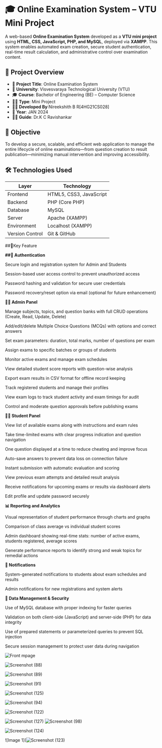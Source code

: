 # 🎓 Online Examination System – VTU Mini Project

A web-based **Online Examination System** developed as a **VTU mini project** using **HTML, CSS, JavaScript, PHP, and MySQL**, deployed via **XAMPP**. This system enables automated exam creation, secure student authentication, real-time result calculation, and administrative control over examination content.


## 📌 Project Overview

- 📁 **Project Title**: Online Examination System  
- 🏫 **University**: Visvesvaraya Technological University (VTU)  
- 🎓 **Course**: Bachelor of Engineering (BE) – Computer Science  
- 🧑‍💻 **Type**: Mini Project  
- 👨‍🎓 **Developed By**:Nireekshith B R[4HG21CS028] 
- 📅 **Year**: JAN 2024  
- 🧑‍🏫 **Guide**: Dr.K C Ravishankar



## 🚀 Objective

To develop a secure, scalable, and efficient web application to manage the entire lifecycle of online examinations—from question creation to result publication—minimizing manual intervention and improving accessibility.



## 🛠️ Technologies Used

| Layer        | Technology         |
|--------------|--------------------|
| Frontend     | HTML5, CSS3, JavaScript |
| Backend      | PHP (Core PHP)     |
| Database     | MySQL              |
| Server       | Apache (XAMPP)     |
| Environment  | Localhost (XAMPP)  |
| Version Control | Git & GitHub    |



##🎯Key Feature

**##🔐 Authentication**

Secure login and registration system for Admin and Students

Session-based user access control to prevent unauthorized access

Password hashing and validation for secure user credentials

Password recovery/reset option via email (optional for future enhancement)

**🧑‍💼 Admin Panel**

Manage subjects, topics, and question banks with full CRUD operations (Create, Read, Update, Delete)

Add/edit/delete Multiple Choice Questions (MCQs) with options and correct answers

Set exam parameters: duration, total marks, number of questions per exam

Assign exams to specific batches or groups of students

Monitor active exams and manage exam schedules

View detailed student score reports with question-wise analysis

Export exam results in CSV format for offline record keeping

Track registered students and manage their profiles

View exam logs to track student activity and exam timings for audit

Control and moderate question approvals before publishing exams

**👨‍🎓 Student Panel**

View list of available exams along with instructions and exam rules

Take time-limited exams with clear progress indication and question navigation

One question displayed at a time to reduce cheating and improve focus

Auto-save answers to prevent data loss on connection failure

Instant submission with automatic evaluation and scoring

View previous exam attempts and detailed result analysis

Receive notifications for upcoming exams or results via dashboard alerts

Edit profile and update password securely

**📊 Reporting and Analytics**

Visual representation of student performance through charts and graphs

Comparison of class average vs individual student scores

Admin dashboard showing real-time stats: number of active exams, students registered, average scores

Generate performance reports to identify strong and weak topics for remedial actions

**🔔 Notifications**

System-generated notifications to students about exam schedules and results

Admin notifications for new registrations and system alerts

**💾 Data Management & Security**

Use of MySQL database with proper indexing for faster queries

Validation on both client-side (JavaScript) and server-side (PHP) for data integrity

Use of prepared statements or parameterized queries to prevent SQL injection

Secure session management to protect user data during navigation

![Front mpage](https://github.com/user-attachments/assets/b781d2eb-ccfa-4e68-98d2-af45219403c2)

![Screenshot (88)](https://github.com/user-attachments/assets/be65e66d-6071-4085-a8df-c865528dceca)

![Screenshot (89)](https://github.com/user-attachments/assets/7a529208-0fb5-414f-b2f8-671e5d794388)

![Screenshot (91)](https://github.com/user-attachments/assets/b485dee6-8300-41b8-8587-4ad4b6866e36)

![Screenshot (125)](https://github.com/user-attachments/assets/54304727-d881-46b4-a3af-a13e91ce38a3)

![Screenshot (94)](https://github.com/user-attachments/assets/9580df1b-9a84-4c82-bb3a-378f69ab28f6)



![Screenshot (122)](https://github.com/user-attachments/assets/fd0b5cea-87d4-484c-a5a9-eea03c089e70)

![Screenshot (127)](https://github.com/user-attachments/assets/560e90a1-68ea-4214-a132-a7e91a769d97)
![Screenshot (98)](https://github.com/user-attachments/assets/b085ae1d-cc27-484c-9363-99126b64aaa7)

![Screenshot (124)](https://github.com/user-attachments/assets/35a82b09-5992-4ab3-babf-36246e89d0e3)

![Image 1](![Screenshot (123)](https://github.com/user-attachments/assets/2217126c-458b-4e96-b9e5-d2d7c354e22f)

